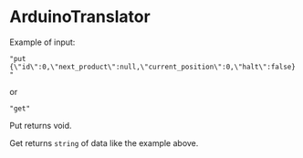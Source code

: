 # ArduinoTranslator

Example of input:

``"put {\"id\":0,\"next_product\":null,\"current_position\":0,\"halt\":false}"`` 
  
or  

``"get"``

Put returns void.

Get returns ``string`` of data like the example above.
